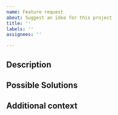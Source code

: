 ```yaml
---
name: Feature request
about: Suggest an idea for this project
title: ''
labels: ''
assignees: ''

---
```


## Description

<!--A clear and concise description of what the problem is. Ex. I'm always frustrated when [...]-->

## Possible Solutions

<!--A clear and concise description of what you want to happen.-->

## Additional context

<!--Add any other context or screenshots about the feature request here.-->
